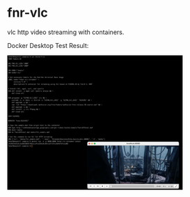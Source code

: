 # fnr-vlc
vlc http video streaming with containers. <br>

Docker Desktop Test Result:
<p align="left">
<img src="https://raw.githubusercontent.com/fenar/fnr-vlc/main/images/vlc-docker-test.png" width="80%" height="40%"/> <br><br>
</p>

